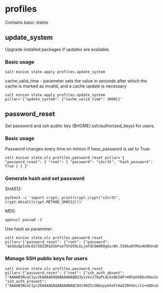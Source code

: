 # profiles

Contains basic states

## update_system

Upgrade installed packages if updates are available.

### Basic usage
```
salt minion state.apply profiles.update_system
```


cache_valid_time - parameter sets the value in seconds after which the cache is marked as invalid, and a cache update is necessary

```
salt minion state.apply profiles.update_system pillar='{"update_system": {"cache_valid_time": 3600}}'
```

## password_reset

Set password and ssh public key ($HOME/.ssh/authorized_keys) for users.

### Basic usage

Password changes every time on minion if hass_password is set to True:
```
salt minion state.sls profiles.password_reset pillar='{ "password_reset": { "root": { "password": "s3cr3t", "hash_password": True } } }'
```

### Generate hash and set password

SHA512:
```
python3 -c 'import crypt; print(crypt.crypt("s3cr3t", crypt.mksalt(crypt.METHOD_SHA512)))'
```

MD5:
```
openssl passwd -1
```

Use hash as parameter:
```
salt minion state.sls profiles.password_reset pillar='{"password_reset": {"root": {"password": "$6$OuQpIuHL627IOZSR$ZUkPue75YQ59LkLjeFdC6WdROgGv/WV.53OkaOYRVu4U9DVxQS0HG0PTZHG8IKg4WOwxo2y0gQYcApoDQElAD0"}}}'
```

### Manage SSH public keys for users

```
salt minion state.sls profiles.password_reset pillar='{"password_reset": {"root": {"ssh_auth_absent": ["AAAAB3NzaC1yc2EAAAADAQABAAABAQDU3yivVxJ78aPL4LkxQk5AP+m05yH36bu58oiGr4f0iJARFRov74VrgogYP1dPsMy8u2dYEUURQ+64EJ304wwzK0scXyerdLrrKnAh0Az5uQsnC8r7mmonj2qjuA6YQo3mCem4ckfeJ40x97RClXVI5/WF+wGaPKzxJXAxmDXyuiHpbBv3oV8H/BMGF675ONn4CNFojgdGsjgSpIYzZFh97njSUUOKW9hsbxtPCqFjVVJL7MdkGjTm5S/2ybFGcQI9snRXzCQXuZcsjvqolxX5a3kN5xSGIMM9zRTZ/nZ/UpQ2fbW9Ff/XksOGmoRupKH1+YtqXOS0xNtXcWscPCOv"], "ssh_auth_present": ["AAAAB3NzaC1yc2EAAAADAQABAAABAQC6Gt4NZIvSBQvpyk5e5t6w5Z0Vkbc/x1+oQOxzWiMc9pHKvMaadLPtIy8hTbn8pmoAKE2pwbo61r/7/yRFtuKa/+DWbhHg59i/LjSLx+LzxSY7fMU+Y8c3/GAhZH07T12JsL9ZKnK79kHaGg7ibCglvpKKvTvkBFVabs5SJZx4OZyfRgOgIW0qy5SADFdckbI/qdtHVaH5rncSaEI7WPJa1hs8yr2oxSGuYJAPC2831wzyhZJg3XfolQzPHtMKlhKgGz4HDXjjfwCfqPuR43s2M+wPwdcaZqtEDtiwUD7x/4YOiGSncfLce53o2wjKzHBaUw6WS7pBPsioAgj6lWqf"]}}}'
```

